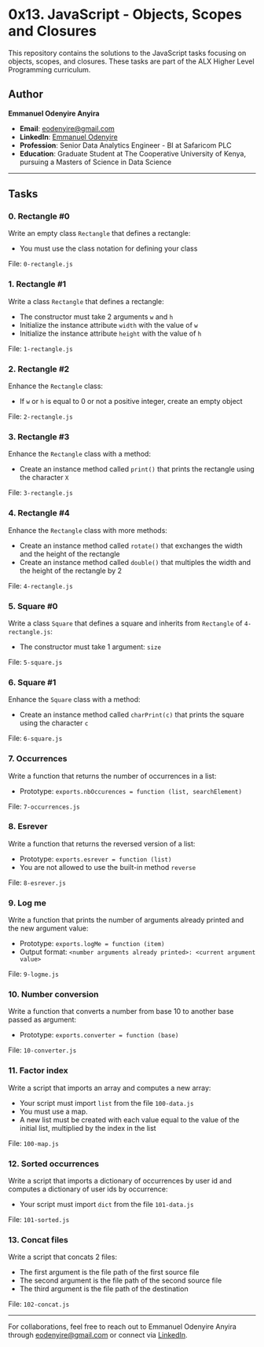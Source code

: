# 0x13. JavaScript - Objects, Scopes and Closures

This repository contains the solutions to the JavaScript tasks focusing on objects, scopes, and closures. These tasks are part of the ALX Higher Level Programming curriculum.

## Author

**Emmanuel Odenyire Anyira**  
- **Email**: [eodenyire@gmail.com](mailto:eodenyire@gmail.com)  
- **LinkedIn**: [Emmanuel Odenyire](https://www.linkedin.com/in/emmanuelodenyire/)  
- **Profession**: Senior Data Analytics Engineer - BI at Safaricom PLC  
- **Education**: Graduate Student at The Cooperative University of Kenya, pursuing a Masters of Science in Data Science

---

## Tasks

### 0. Rectangle #0

Write an empty class `Rectangle` that defines a rectangle:

- You must use the class notation for defining your class

File: `0-rectangle.js`

### 1. Rectangle #1

Write a class `Rectangle` that defines a rectangle:

- The constructor must take 2 arguments `w` and `h`
- Initialize the instance attribute `width` with the value of `w`
- Initialize the instance attribute `height` with the value of `h`

File: `1-rectangle.js`

### 2. Rectangle #2

Enhance the `Rectangle` class:

- If `w` or `h` is equal to 0 or not a positive integer, create an empty object

File: `2-rectangle.js`

### 3. Rectangle #3

Enhance the `Rectangle` class with a method:

- Create an instance method called `print()` that prints the rectangle using the character `X`

File: `3-rectangle.js`

### 4. Rectangle #4

Enhance the `Rectangle` class with more methods:

- Create an instance method called `rotate()` that exchanges the width and the height of the rectangle
- Create an instance method called `double()` that multiples the width and the height of the rectangle by 2

File: `4-rectangle.js`

### 5. Square #0

Write a class `Square` that defines a square and inherits from `Rectangle` of `4-rectangle.js`:

- The constructor must take 1 argument: `size`

File: `5-square.js`

### 6. Square #1

Enhance the `Square` class with a method:

- Create an instance method called `charPrint(c)` that prints the square using the character `c`

File: `6-square.js`

### 7. Occurrences

Write a function that returns the number of occurrences in a list:

- Prototype: `exports.nbOccurences = function (list, searchElement)`

File: `7-occurrences.js`

### 8. Esrever

Write a function that returns the reversed version of a list:

- Prototype: `exports.esrever = function (list)`
- You are not allowed to use the built-in method `reverse`

File: `8-esrever.js`

### 9. Log me

Write a function that prints the number of arguments already printed and the new argument value:

- Prototype: `exports.logMe = function (item)`
- Output format: `<number arguments already printed>: <current argument value>`

File: `9-logme.js`

### 10. Number conversion

Write a function that converts a number from base 10 to another base passed as argument:

- Prototype: `exports.converter = function (base)`

File: `10-converter.js`

### 11. Factor index

Write a script that imports an array and computes a new array:

- Your script must import `list` from the file `100-data.js`
- You must use a map. 
- A new list must be created with each value equal to the value of the initial list, multiplied by the index in the list

File: `100-map.js`

### 12. Sorted occurrences

Write a script that imports a dictionary of occurrences by user id and computes a dictionary of user ids by occurrence:

- Your script must import `dict` from the file `101-data.js`

File: `101-sorted.js`

### 13. Concat files

Write a script that concats 2 files:

- The first argument is the file path of the first source file
- The second argument is the file path of the second source file
- The third argument is the file path of the destination

File: `102-concat.js`

---

For collaborations, feel free to reach out to Emmanuel Odenyire Anyira through [eodenyire@gmail.com](mailto:eodenyire@gmail.com) or connect via [LinkedIn](https://www.linkedin.com/in/emmanuelodenyire/).

